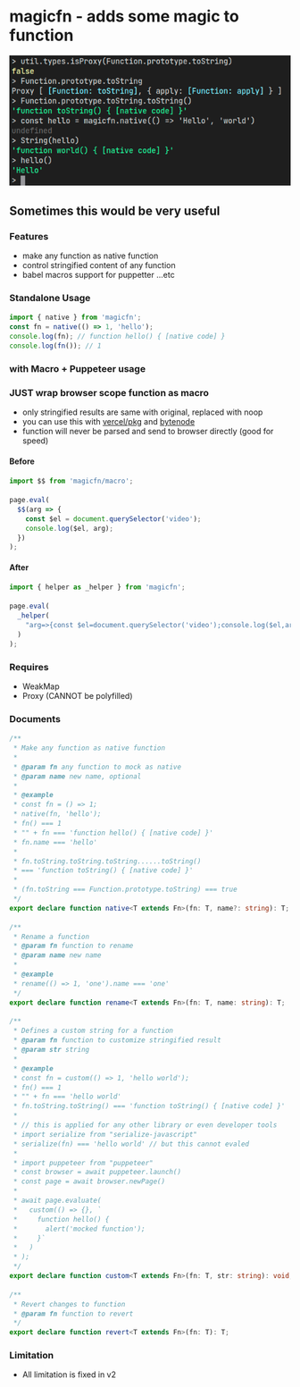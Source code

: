 # magicfn - adds some magic to function

![Usage](./images/usage.png)

## Sometimes this would be very useful

### Features

- make any function as native function
- control stringified content of any function
- babel macros support for puppetter ...etc

### Standalone Usage

```js
import { native } from 'magicfn';
const fn = native(() => 1, 'hello');
console.log(fn); // function hello() { [native code] }
console.log(fn()); // 1
```

### with Macro + Puppeteer usage

### JUST wrap browser scope function as macro

- only stringified results are same with original, replaced with noop
- you can use this with [vercel/pkg](https://github.com/vercel/pkg) and [bytenode](https://github.com/OsamaAbbas/bytenode)
- function will never be parsed and send to browser directly (good for speed)

#### Before

```js
import $$ from 'magicfn/macro';

page.eval(
  $$(arg => {
    const $el = document.querySelector('video');
    console.log($el, arg);
  })
);
```

#### After

```js
import { helper as _helper } from 'magicfn';

page.eval(
  _helper(
    "arg=>{const $el=document.querySelector('video');console.log($el,arg);}"
  )
);
```

### Requires

- WeakMap
- Proxy (CANNOT be polyfilled)

### Documents

```ts
/**
 * Make any function as native function
 *
 * @param fn any function to mock as native
 * @param name new name, optional
 *
 * @example
 * const fn = () => 1;
 * native(fn, 'hello');
 * fn() === 1
 * "" + fn === 'function hello() { [native code] }'
 * fn.name === 'hello'
 *
 * fn.toString.toString.toString......toString()
 * === 'function toString() { [native code] }'
 *
 * (fn.toString === Function.prototype.toString) === true
 */
export declare function native<T extends Fn>(fn: T, name?: string): T;

/**
 * Rename a function
 * @param fn function to rename
 * @param name new name
 *
 * @example
 * rename(() => 1, 'one').name === 'one'
 */
export declare function rename<T extends Fn>(fn: T, name: string): T;

/**
 * Defines a custom string for a function
 * @param fn function to customize stringified result
 * @param str string
 *
 * @example
 * const fn = custom(() => 1, 'hello world');
 * fn() === 1
 * "" + fn === 'hello world'
 * fn.toString.toString() === 'function toString() { [native code] }'
 *
 * // this is applied for any other library or even developer tools
 * import serialize from "serialize-javascript"
 * serialize(fn) === 'hello world' // but this cannot evaled
 *
 * import puppeteer from "puppeteer"
 * const browser = await puppeteer.launch()
 * const page = await browser.newPage()
 *
 * await page.evaluate(
 *   custom(() => {}, `
 *     function hello() {
 *       alert('mocked function');
 *     }`
 *   )
 * );
 */
export declare function custom<T extends Fn>(fn: T, str: string): void;

/**
 * Revert changes to function
 * @param fn function to revert
 */
export declare function revert<T extends Fn>(fn: T): T;
```

### Limitation

- All limitation is fixed in v2

<!--
```c++
// line 42
#define V(type) \
  static void Is##type(const FunctionCallbackInfo<Value>& args) {             \
    args.GetReturnValue().Set(args[0]->Is##type());                           \
  }

  VALUE_METHOD_MAP(V)
#undef V

// line 70
#define V(type) env->SetMethodNoSideEffect(target,     \
                                           "is" #type, \
                                           Is##type);
  VALUE_METHOD_MAP(V)
#undef V

``` -->
